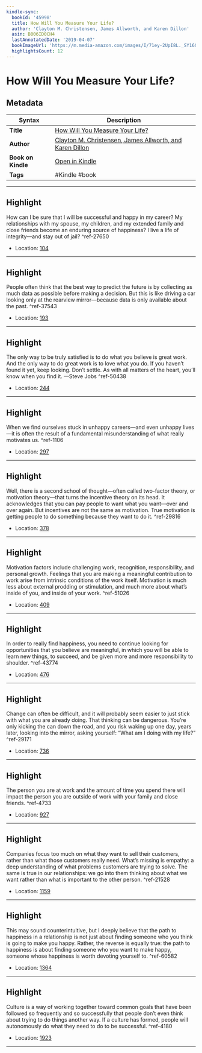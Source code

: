 ```yaml
---
kindle-sync:
  bookId: '45998'
  title: How Will You Measure Your Life?
  author: 'Clayton M. Christensen, James Allworth, and Karen Dillon'
  asin: B006ID0CH4
  lastAnnotatedDate: '2019-04-07'
  bookImageUrl: 'https://m.media-amazon.com/images/I/71ey-2UpI8L._SY160.jpg'
  highlightsCount: 12
---
```

# How Will You Measure Your Life?

## Metadata

| Syntax | Description |
| ---------- | ---------- |
| **Title** | [How Will You Measure Your Life?](https://www.amazon.com/dp/B006ID0CH4?&linkCode=ll1&tag=jwtwkm-20&language=en_US&ref_=as_li_ss_tl) |
| **Author** | [Clayton M. Christensen, James Allworth, and Karen Dillon](https://www.amazon.com/Clayton-M-Christensen/e/B000APPD3Y/ref=dp_byline_cont_ebooks_1) |
| **Book on Kindle** | <a href="kindle://book?action=open&asin=B006ID0CH4" target="_blank">Open in Kindle</a> |
| **Tags** | #Kindle #book |

---

## Highlight

How can I be sure that I will be successful and happy in my career? My relationships with my spouse, my children, and my extended family and close friends become an enduring source of happiness? I live a life of integrity—and stay out of jail? ^ref-27650
- Location: [104](kindle://book?action=open&asin=B006ID0CH4&location=104)

---
## Highlight

People often think that the best way to predict the future is by collecting as much data as possible before making a decision. But this is like driving a car looking only at the rearview mirror—because data is only available about the past. ^ref-37543
- Location: [193](kindle://book?action=open&asin=B006ID0CH4&location=193)

---
## Highlight

The only way to be truly satisfied is to do what you believe is great work. And the only way to do great work is to love what you do. If you haven’t found it yet, keep looking. Don’t settle. As with all matters of the heart, you’ll know when you find it. —Steve Jobs ^ref-50438
- Location: [244](kindle://book?action=open&asin=B006ID0CH4&location=244)

---
## Highlight

When we find ourselves stuck in unhappy careers—and even unhappy lives—it is often the result of a fundamental misunderstanding of what really motivates us. ^ref-1106
- Location: [297](kindle://book?action=open&asin=B006ID0CH4&location=297)

---
## Highlight

Well, there is a second school of thought—often called two-factor theory, or motivation theory—that turns the incentive theory on its head. It acknowledges that you can pay people to want what you want—over and over again. But incentives are not the same as motivation. True motivation is getting people to do something because they want to do it. ^ref-29816
- Location: [378](kindle://book?action=open&asin=B006ID0CH4&location=378)

---
## Highlight

Motivation factors include challenging work, recognition, responsibility, and personal growth. Feelings that you are making a meaningful contribution to work arise from intrinsic conditions of the work itself. Motivation is much less about external prodding or stimulation, and much more about what’s inside of you, and inside of your work. ^ref-51026
- Location: [409](kindle://book?action=open&asin=B006ID0CH4&location=409)

---
## Highlight

In order to really find happiness, you need to continue looking for opportunities that you believe are meaningful, in which you will be able to learn new things, to succeed, and be given more and more responsibility to shoulder. ^ref-43774
- Location: [476](kindle://book?action=open&asin=B006ID0CH4&location=476)

---
## Highlight

Change can often be difficult, and it will probably seem easier to just stick with what you are already doing. That thinking can be dangerous. You’re only kicking the can down the road, and you risk waking up one day, years later, looking into the mirror, asking yourself: “What am I doing with my life?” ^ref-29171
- Location: [736](kindle://book?action=open&asin=B006ID0CH4&location=736)

---
## Highlight

The person you are at work and the amount of time you spend there will impact the person you are outside of work with your family and close friends. ^ref-4733
- Location: [927](kindle://book?action=open&asin=B006ID0CH4&location=927)

---
## Highlight

Companies focus too much on what they want to sell their customers, rather than what those customers really need. What’s missing is empathy: a deep understanding of what problems customers are trying to solve. The same is true in our relationships: we go into them thinking about what we want rather than what is important to the other person. ^ref-21528
- Location: [1159](kindle://book?action=open&asin=B006ID0CH4&location=1159)

---
## Highlight

This may sound counterintuitive, but I deeply believe that the path to happiness in a relationship is not just about finding someone who you think is going to make you happy. Rather, the reverse is equally true: the path to happiness is about finding someone who you want to make happy, someone whose happiness is worth devoting yourself to. ^ref-60582
- Location: [1364](kindle://book?action=open&asin=B006ID0CH4&location=1364)

---
## Highlight

Culture is a way of working together toward common goals that have been followed so frequently and so successfully that people don’t even think about trying to do things another way. If a culture has formed, people will autonomously do what they need to do to be successful. ^ref-4180
- Location: [1923](kindle://book?action=open&asin=B006ID0CH4&location=1923)

---
